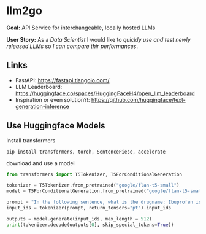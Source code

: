 # llm2go
**Goal:** API Service for interchangeable, locally hosted LLMs

**User Story:** As a *Data Scientist* I would like to *quickly use and test newly released LLMs* so *I can compare thir performances*.

## Links
- FastAPI: https://fastapi.tiangolo.com/
- LLM Leaderboard: https://huggingface.co/spaces/HuggingFaceH4/open_llm_leaderboard
- Inspiration or even solution?!: https://github.com/huggingface/text-generation-inference

## Use Huggingface Models
Install transformers
```
pip install transformers, torch, SentencePiese, accelerate
```
download and use a model
```python
from transformers import T5Tokenizer, T5ForConditionalGeneration

tokenizer = T5Tokenizer.from_pretrained("google/flan-t5-small")
model = T5ForConditionalGeneration.from_pretrained("google/flan-t5-small")

prompt = "In the following sentence, what is the drugname: Ibuprofen is well known to cause diarrhia."
input_ids = tokenizer(prompt, return_tensors="pt").input_ids

outputs = model.generate(input_ids, max_length = 512)
print(tokenizer.decode(outputs[0], skip_special_tokens=True))
```
